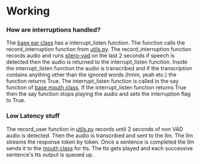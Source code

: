 # Working

### How are interruptions handled?

The [base ear class](../stt/base.py) has a interrupt_listen function.
The function calls the record_interruption function from [utils.py](../utils.py).
The record_interruption function records audio and runs [silero-vad](../vad.py) on the last 2 seconds
if speech is detected then the audio is returned to the interrupt_listen function.
Inside the interrupt_listen function the audio is transcribed and if the transcription 
contains anything other than the ignored words (hmm, yeah etc.) the function returns True.
The interrupt_listen function is called in the say function of [base mouth class](../tts/base.py).
If the interrupt_listen function returns True then the say function stops playing the audio and sets 
the interruption flag to True.

### Low Latency stuff

The record_user function in [utils.py](../utils.py) records until 2 seconds of non VAD audio is detected.
Then the audio is transcribed and sent to the llm. The llm streams the response token by token. 
Once a sentence is completed the llm sends it to the [mouth class](../tts/base.py) for tts. The tts gets played and 
each successive sentence's tts output is queued up.


